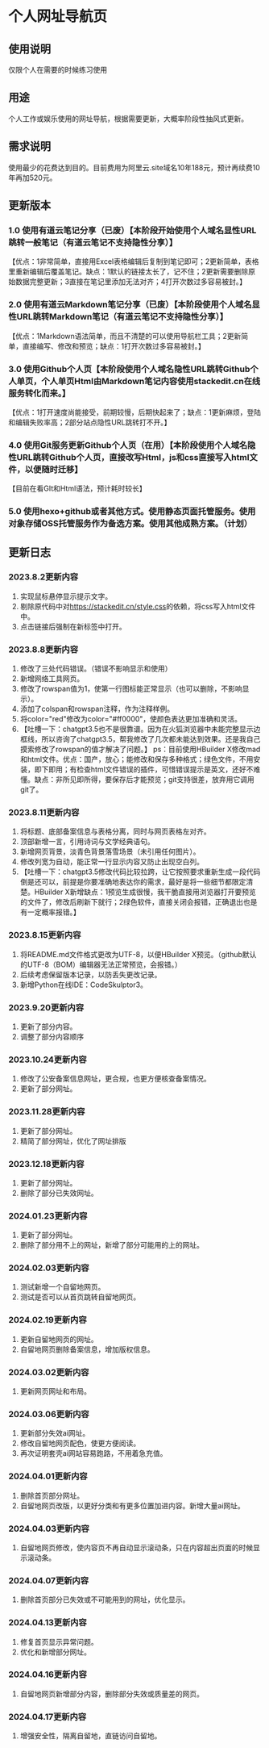 # 个人网址导航页
## 使用说明
仅限个人在需要的时候练习使用
## 用途
个人工作或娱乐使用的网址导航，根据需要更新，大概率阶段性抽风式更新。
## 需求说明
使用最少的花费达到目的。目前费用为阿里云.site域名10年188元，预计再续费10年再加520元。
## 更新版本
### 1.0 使用有道云笔记分享（已废）【本阶段开始使用个人域名显性URL跳转一般笔记（有道云笔记不支持隐性分享）】
【优点：1非常简单，直接用Excel表格编辑后复制到笔记即可；2更新简单，表格里重新编辑后覆盖笔记。缺点：1默认的链接太长了，记不住；2更新需要删除原始数据完整更新；3直接在笔记里添加无法对齐；4打开次数过多容易被封。】
### 2.0 使用有道云Markdown笔记分享（已废）【本阶段使用个人域名显性URL跳转Markdown笔记（有道云笔记不支持隐性分享）】
【优点：1Markdown语法简单，而且不清楚的可以使用导航栏工具；2更新简单，直接编写、修改和预览；缺点：1打开次数过多容易被封。】
### 3.0 使用Github个人页【本阶段使用个人域名隐性URL跳转Github个人单页，个人单页Html由Markdown笔记内容使用stackedit.cn在线服务转化而来。】
【优点：1打开速度尚能接受，前期较慢，后期快起来了；缺点：1更新麻烦，登陆和编辑失败率高；2部分站点隐性URL跳转打不开。】
### 4.0 使用Git服务更新Github个人页（在用）【本阶段使用个人域名隐性URL跳转Github个人页，直接改写Html，js和css直接写入html文件，以便随时迁移】
【目前在看GIt和Html语法，预计耗时较长】
### 5.0 使用hexo+github或者其他方式。使用静态页面托管服务。使用对象存储OSS托管服务作为备选方案。使用其他成熟方案。（计划）
## 更新日志
### 2023.8.2更新内容
1. 实现鼠标悬停显示提示文字。
2. 剔除原代码中对<https://stackedit.cn/style.css>的依赖，将css写入html文件中。
3. 点击链接后强制在新标签中打开。
### 2023.8.8更新内容
1. 修改了三处代码错误。（错误不影响显示和使用）
2. 新增网络工具网页。
3. 修改了rowspan值为1，使第一行图标能正常显示（也可以删除，不影响显示）。
4. 添加了colspan和rowspan注释，作为注释样例。
5. 将color="red"修改为color="#ff0000"，使颜色表达更加准确和灵活。
6. 【吐槽一下：chatgpt3.5也不是很靠谱。因为在火狐浏览器中未能完整显示边框线，所以咨询了chatgpt3.5，帮我修改了几次都未能达到效果。还是我自己摸索修改了rowspan的值才解决了问题。】
ps：目前使用HBuilder X修改mad和html文件。优点：国产，放心；能修改和保存多种格式；绿色文件，不用安装，即下即用；有检查html文件错误的插件，可惜错误提示是英文，还好不难懂。缺点：非所见即所得，要保存后才能预览；git支持很差，放弃用它调用git了。
### 2023.8.11更新内容
1. 将标题、底部备案信息与表格分离，同时与网页表格左对齐。
2. 顶部新增一言，引用诗词与文学经典语句。
3. 新增网页背景，淡青色背景落雪场景（未引用任何图片）。
4. 修改列宽为自动，能正常一行显示内容又防止出现空白列。
5. 【吐槽一下：chatgpt3.5修改代码比较拉跨，让它按照要求重新生成一段代码倒是还可以，前提是你要准确地表达你的需求，最好是将一些细节都限定清楚。HBuilder X新增缺点：1预览生成很慢，我干脆直接用浏览器打开要预览的文件了，修改后刷新下就行；2绿色软件，直接关闭会报错，正确退出也是有一定概率报错。】
### 2023.8.15更新内容
1. 将README.md文件格式更改为UTF-8，以便HBuilder X预览。（github默认的UTF-8（BOM）编辑器无法正常预览，会报错。）
2. 后续考虑保留版本记录，以防丢失更改记录。
3. 新增Python在线IDE：CodeSkulptor3。
### 2023.9.20更新内容
1. 更新了部分内容。
2. 调整了部分内容顺序
### 2023.10.24更新内容
1. 修改了公安备案信息网址，更合规，也更方便核查备案情况。
2. 更新了部分网址。
### 2023.11.28更新内容
1. 更新了部分网址。
2. 精简了部分网址，优化了网址排版
### 2023.12.18更新内容
1. 更新了部分网址。
2. 删除了部分已失效网址。
### 2024.01.23更新内容
1. 更新了部分网址。
2. 删除了部分用不上的网址，新增了部分可能用的上的网址。
### 2024.02.03更新内容
1. 测试新增一个自留地网页。
2. 测试是否可以从首页跳转自留地网页。
### 2024.02.19更新内容
1. 更新自留地网页的网址。
2. 自留地网页删除备案信息，增加版权信息。
### 2024.03.02更新内容
1. 更新网页网址和布局。
### 2024.03.06更新内容
1. 更新部分失效ai网址。
2. 修改自留地网页配色，使更方便阅读。
3. 再次证明套壳ai网站容易跑路，不用着急充值。
### 2024.04.01更新内容
1. 删除首页部分网址。
2. 自留地网页改版，以更好分类和有更多位置加进内容。新增大量ai网址。
### 2024.04.03更新内容
1. 自留地网页修改，使内容页不再自动显示滚动条，只在内容超出页面的时候显示滚动条。
### 2024.04.07更新内容
1. 删除首页部分已失效或不可能用到的网址，优化显示。
### 2024.04.13更新内容
1. 修复首页显示异常问题。
2. 优化和新增部分网址。
### 2024.04.16更新内容
1. 自留地网页新增部分内容，删除部分失效或质量差的网页。
### 2024.04.17更新内容
1. 增强安全性，隔离自留地，直链访问自留地。